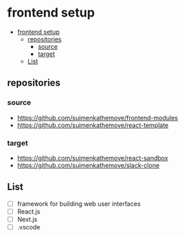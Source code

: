 # frontend setup

- [frontend setup](#frontend-setup)
  - [repositories](#repositories)
    - [source](#source)
    - [target](#target)
  - [List](#list)

## repositories

### source

- <https://github.com/suimenkathemove/frontend-modules>
- <https://github.com/suimenkathemove/react-template>

### target

- <https://github.com/suimenkathemove/react-sandbox>
- <https://github.com/suimenkathemove/slack-clone>

## List

- [ ]  framework for building web user interfaces
  - [ ]  React.js
  - [ ]  Next.js
- [ ]  .vscode
